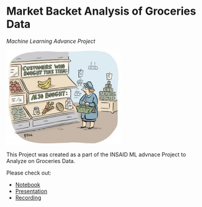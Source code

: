 # Market Backet Analysis of Groceries Data
*Machine Learning Advance Project*

![enter image description here](https://github.com/Ankitabhanushali06/INSAID_DataScience_Projects/blob/main/MachineLearning/Market_Basket_Analysis/1_z5zToUtprDu4Dz6_DLDIKA.jpeg?raw=true)

This Project was created as a part of the INSAID ML advnace Project to Analyze on Groceries Data.

Please check out:
- [Notebook](https://github.com/Ankitabhanushali06/INSAID_DataScience_Projects/blob/main/MachineLearning/Market_Basket_Analysis/abhanushali06%40gmail.com.ipynb)
- [Presentation](https://github.com/Ankitabhanushali06/INSAID_DataScience_Projects/blob/main/MachineLearning/Market_Basket_Analysis/abhanushali06%40gmail.com.pptx)
- [Recording](https://github.com/Ankitabhanushali06/INSAID_DataScience_Projects/blob/main/MachineLearning/Market_Basket_Analysis/abhanushali06%40gmail.com.mp4)
